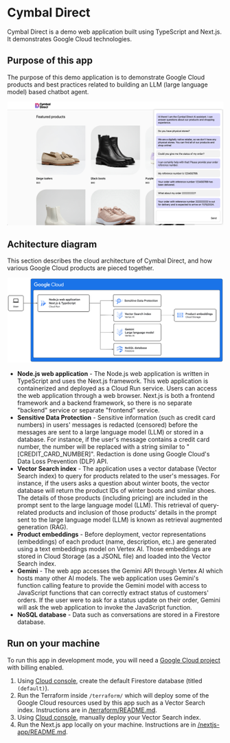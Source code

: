 # Cymbal Direct

Cymbal Direct is a demo web application built using TypeScript and Next.js. It demonstrates Google Cloud technologies.

## Purpose of this app

The purpose of this demo application is to demonstrate Google Cloud products and best practices related to building an LLM (large language model) based chatbot agent.

![A screenshot of the home page of Cymbal Direct, containing a chatbox and a list of products (shoes and boots).](screenshot.png)

## Achitecture diagram

This section describes the cloud architecture of Cymbal Direct, and how various Google Cloud products are pieced together.

![Cloud architecture of Cymbal Direct.](architecture-diagram.png)

* **Node.js web application** - The Node.js web application is written in TypeScript and uses the Next.js framework.
    This web application is containerized and deployed as a Cloud Run service.
    Users can access the web application through a web browser.
    Next.js is both a frontend framework and a backend framework, so there is no separate "backend" service or separate "frontend" service.
* **Sensitive Data Protection** - Sensitive information (such as credit card numbers) in users' messages is redacted (censored) before the messages are sent to a large language model (LLM) or stored in a database.
    For instance, if the user's message contains a credit card number, the number will be replaced with a string similar to "[CREDIT_CARD_NUMBER]".
    Redaction is done using Google Cloud's Data Loss Prevention (DLP) API.
* **Vector Search index** - The application uses a vector database (Vector Search index) to query for products related to the user's messages.
    For instance, if the users asks a question about winter boots, the vector database will return the product IDs of winter boots and similar shoes.
    The details of those products (including pricing) are included in the prompt sent to the large language model (LLM).
    This retrieval of query-related products and inclusion of those products' details in the prompt sent to the large language model (LLM) is known as retrieval augmented generation (RAG).
* **Product embeddings** - Before deployment, vector representations (embeddings) of each product (name, description, etc.) are generated using a text embeddings model on Vertex AI.
    Those embeddings are stored in Cloud Storage (as a JSONL file) and loaded into the Vector Search index.
* **Gemini** - The web app accesses the Gemini API through Vertex AI which hosts many other AI models.
    The web application uses Gemini's function calling feature to provide the Gemini model with access to JavaScript functions that can correctly extract status of customers' orders.
    If the user were to ask for a status update on their order, Gemini will ask the web application to invoke the JavaScript function.
* **NoSQL database** - Data such as conversations are stored in a Firestore database.

## Run on your machine

To run this app in development mode, you will need a [Google Cloud project](https://cloud.google.com/resource-manager/docs/creating-managing-projects) with billing enabled.

1. Using [Cloud console](https://console.cloud.google.com/firestore/databases), create the default Firestore database (titled `(default)`).
1. Run the Terraform inside `/terraform/` which will deploy some of the Google Cloud resources used by this app such as a Vector Search index. Instructions are in [/terraform/README.md](/terraform/README.md).
1. Using [Cloud console](https://console.cloud.google.com/vertex-ai/matching-engine/indexes), manually deploy your Vector Search index.
1. Run the Next.js app locally on your machine. Instructions are in [/nextjs-app/README.md](/nextjs-app/README.md).
